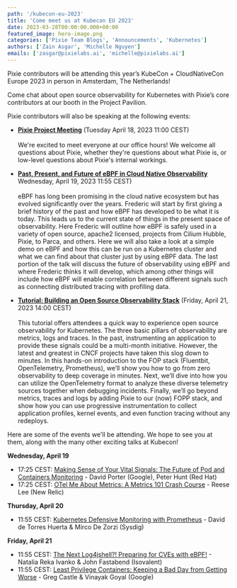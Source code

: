 ```yaml
---
path: '/kubecon-eu-2023'
title: 'Come meet us at Kubecon EU 2023'
date: 2023-03-28T00:00:00.000+00:00
featured_image: hero-image.png
categories: ['Pixie Team Blogs', 'Announcements', 'Kubernetes']
authors: ['Zain Asgar', 'Michelle Nguyen']
emails: ['zasgar@pixielabs.ai', 'michelle@pixielabs.ai']
---
```


Pixie contributors will be attending this year’s KubeCon + CloudNativeCon Europe 2023 in person in Amsterdam, The Netherlands!

Come chat about open source observability for Kubernetes with Pixie’s core contributors at our booth in the Project Pavilion.

Pixie contributors will also be speaking at the following events:

- [**Pixie Project Meeting**](https://sched.co/1JWUd) (Tuesday April 18, 2023 11:00 CEST)<br/><br/>
We're excited to meet everyone at our office hours! We welcome all questions about Pixie, whether they're questions about what Pixie is, or low-level questions about Pixie's internal workings.

- [**Past, Present, and Future of eBPF in Cloud Native Observability**](https://sched.co/1Hyak) Wednesday, April 19, 2023 11:55 CEST)<br/><br/>
eBPF has long been promising in the cloud native ecosystem but has evolved significantly over the years. Frederic will start by first giving a brief history of the past and how eBPF has developed to be what it is today. This leads us to the current state of things in the present space of observability. Here Frederic will outline how eBPF is safely used in a variety of open source, apache2 licensed, projects from Cilium Hubble, Pixie, to Parca, and others. Here we will also take a look at a simple demo on eBPF and how this can be run on a Kubernetes cluster and what we can find about that cluster just by using eBPF data. The last portion of the talk will discuss the future of observability using eBPF and where Frederic thinks it will develop, which among other things will include how eBPF will enable correlation between different signals such as connecting distributed tracing with profiling data.

- [**Tutorial: Building an Open Source Observability Stack**](https://sched.co/1HyeB) (Friday, April 21, 2023 14:00 CEST)<br/><br/>
This tutorial offers attendees a quick way to experience open source observability for Kubernetes. The three basic pillars of observability are metrics, logs and traces. In the past, instrumenting an application to provide these signals could be a multi-month initiative. However, the latest and greatest in CNCF projects have taken this slog down to minutes. In this hands-on introduction to the FOP stack (Fluentbit, OpenTelemetry, Prometheus), we’ll show you how to go from zero observability to deep coverage in minutes. Next, we’ll dive into how you can utilize the OpenTelemetry format to analyze these diverse telemetry sources together when debugging incidents. Finally, we’ll go beyond metrics, traces and logs by adding Pixie to our (now) FOPP stack, and show how you can use progressive instrumentation to collect application profiles, kernel events, and even function tracing without any redeploys.

Here are some of the events we'll be attending. We hope to see you at them, along with the many other exciting talks at Kubecon!

**Wednesday, April 19**

- 17:25 CEST: [Making Sense of Your Vital Signals: The Future of Pod and Containers Monitoring](https://sched.co/1HydJ) - David Porter (Google), Peter Hunt (Red Hat)
- 17:25 CEST: [OTel Me About Metrics: A Metrics 101 Crash Course](https://sched.co/1Hya1) - Reese Lee (New Relic)

**Thursday, April 20**

- 11:55 CEST: [Kubernetes Defensive Monitoring with Prometheus](https://sched.co/1HyWv) - David de Torres Huerta & Mirco De Zorzi (Sysdig)

**Friday, April 21**

- 11:55 CEST: [The Next Log4jshell?! Preparing for CVEs with eBPF!](https://sched.co/1Hybi) - Natalia Reka Ivanko & John Fastabend (Isovalent)
- 11:55 CEST: [Least Privilege Containers: Keeping a Bad Day from Getting Worse](https://sched.co/1HyX4) - Greg Castle & Vinayak Goyal (Google)
